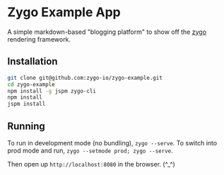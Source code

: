 # Zygo Example App
A simple markdown-based "blogging platform" to show off the [zygo](https://github.com/zygo-io/zygo) rendering framework.

## Installation
```sh
git clone git@github.com:zygo-io/zygo-example.git
cd zygo-example
npm install -g jspm zygo-cli
npm install
jspm install
```

## Running
To run in development mode (no bundling), `zygo --serve`.
To switch into prod mode and run, `zygo --setmode prod; zygo --serve`.

Then open up `http://localhost:8080` in the browser. (^_^)
